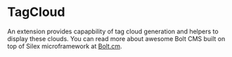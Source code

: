 TagCloud
========

An extension provides capapbility of tag cloud generation and helpers to display these clouds. You can read more about
awesome Bolt CMS built on top of Silex microframework at [Bolt.cm](http://bolt.cm).


